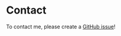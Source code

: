 # Contact 

To contact me, please create a [GitHub issue](https://github.com/nasw1h/CS1-HTML/issues/new)!

